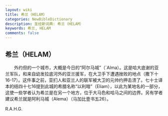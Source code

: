 ```yaml
---
layout: wiki
title: 希兰（HELAM）
categories: NewBibleDictionary
description: 圣经新词典: 希兰（HELAM）
keywords: 希兰, HELAM
comments: false
---
```


## 希兰（HELAM）

　　外约但的一个城市，大概是今日的“阿尔马城”（`Alma）。这是哈大底谢的亚兰军队，和来自幼发拉底河外的亚兰援军，在大卫手下遭遇挫败的地点（撒下十16-17）。这件事之前，亚扪人和亚兰人的联军被大卫的元帅约押击溃了。七十士译本的结四十七16提到此城的希腊名称“以利暗”（Eliam），以此为某地名的一部分，这使一些学者认为希兰是在另一个地方，位于大马色和哈马之间的边界。另有学者建议希兰就是阿利马城（Alema）（马加比壹书五26）。

R.A.H.G.








